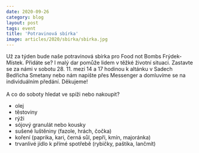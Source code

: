 ```yaml
---
date: 2020-09-26
category: blog
layout: post
tags: event
title: 'Potravinová sbírka'
image: articles/2020/sbirka/sbirka.jpg
---
```

Už za týden bude naše potravinová sbírka pro Food not Bombs Frýdek-Místek. Přidáte se? I malý dar pomůže lidem v těžké životní situaci. Zastavte se za námi v sobotu 28. 11. mezi 14 a 17 hodinou k altánku v Sadech Bedřicha Smetany nebo nám napište přes Messenger a domluvíme se na individuálním předání. Děkujeme!
<br>
<br>
A co do soboty hledat ve spíži nebo nakoupit?
- olej
- těstoviny
- rýži
- sójový granulát nebo kousky
- sušené luštěniny (fazole, hrách, čočka)
- koření (paprika, kari, černá sůl, pepři, kmín, majoránka)
- trvanlivé jídlo k přímé spotřebě (rybičky, paštika, lančmít) 
